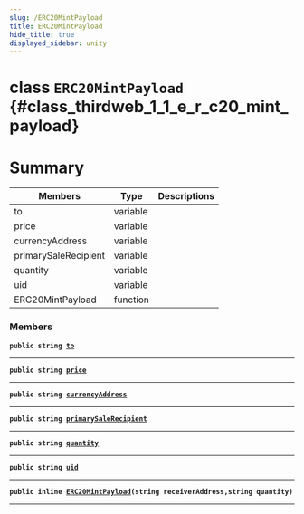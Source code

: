 ```yaml
---
slug: /ERC20MintPayload
title: ERC20MintPayload
hide_title: true
displayed_sidebar: unity
---
```


# class `ERC20MintPayload` {#class_thirdweb_1_1_e_r_c20_mint_payload}

# Summary

| Members              | Type     | Descriptions |
| -------------------- | -------- | ------------ |
| to                   | variable |              |
| price                | variable |              |
| currencyAddress      | variable |              |
| primarySaleRecipient | variable |              |
| quantity             | variable |              |
| uid                  | variable |              |
| ERC20MintPayload     | function |              |

### Members

**`public string `[`to`](#class_thirdweb_1_1_e_r_c20_mint_payload_1a5b7f91c330c54dd788b271713805d2a5)**

---

**`public string `[`price`](#class_thirdweb_1_1_e_r_c20_mint_payload_1a59ce9666bc65d13e559f60a17409b796)**

---

**`public string `[`currencyAddress`](#class_thirdweb_1_1_e_r_c20_mint_payload_1a1dd3002432fc861a01f1cbce76f8b700)**

---

**`public string `[`primarySaleRecipient`](#class_thirdweb_1_1_e_r_c20_mint_payload_1a155715e78620200d457d43dd08255c9e)**

---

**`public string `[`quantity`](#class_thirdweb_1_1_e_r_c20_mint_payload_1a7f63ee4a529a0742b2a0aaa8a1df813d)**

---

**`public string `[`uid`](#class_thirdweb_1_1_e_r_c20_mint_payload_1af660c93f931d283f05a8a40c7aa32aaa)**

---

**`public inline `[`ERC20MintPayload`](#class_thirdweb_1_1_e_r_c20_mint_payload_1ac8ac666e7113f2e38e01027ff8a8efe8)`(string receiverAddress,string quantity)`**

---
